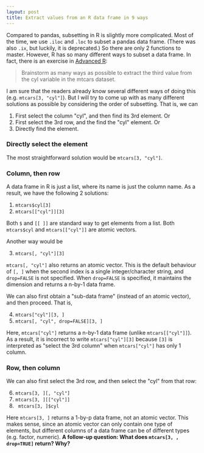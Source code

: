 ```yaml
---
layout: post
title: Extract values from an R data frame in 9 ways
---
```


Compared to pandas, subsetting in R is slightly more complicated. Most of the time, we use `.iloc` and `.loc` to subset a pandas data frame. (There was also `.ix`, but luckily, it is deprecated.) So there are only 2 functions to master. However, R has so many different ways to subset a data frame. In fact, there is an exercise in [Advanced R](https://adv-r.hadley.nz/subsetting.html#subset-single):

> Brainstorm as many ways as possible to extract the third value from the cyl variable in the mtcars dataset.

I am sure that the readers already know several different ways of doing this (e.g. `mtcars[3, "cyl"]`). But I will try to come up with as many different solutions as possible by considering the order of subsetting. That is, we can
1. First select the column "cyl", and then find its 3rd element. Or
2. First select the 3rd row, and the find the "cyl" element. Or
3. Directly find the element.

### Directly select the element

The most straightforward solution would be `mtcars[3, "cyl"]`.

### Column, then row

A data frame in R is just a list, where its name is just the column name. As a result, we have the following 2 solutions:

1. `mtcars$cyl[3]`
2. `mtcars[["cyl"]][3]`

Both `$` and `[[ ]]` are standard way to get elements from a list. Both `mtcars$cyl` and `mtcars[["cyl"]]` are atomic vectors.

Another way would be

3. `mtcars[, "cyl"][3]`

`mtcars[, "cyl"]` also returns an atomic vector. This is the default behaviour of `[, ]` when the second index is a single integer/character string, and `drop=FALSE` is not specified. When `drop=FALSE` is specified, it maintains the dimension and returns a n-by-1 data frame.

We can also first obtain a "sub-data frame" (instead of an atomic vector), and then proceed. That is,

4. `mtcars["cyl"][3, ]`
5. `mtcars[, "cyl", drop=FALSE][3, ]`

Here, `mtcars["cyl"]` returns a n-by-1 data frame (unlike `mtcars[["cyl"]]`). As a result, it is incorrect to write `mtcars["cyl"][3]` because `[3]` is interpreted as "select the 3rd column" when `mtcars["cyl"]` has only 1 column.

### Row, then column

We can also first select the 3rd row, and then select the "cyl" from that row:

6. `mtcars[3, ][, "cyl"]`
7. `mtcars[3, ][["cyl"]]`
8. ` mtcars[3, ]$cyl`

Here `mtcars[3, ]` returns a 1-by-p data frame, not an atomic vector. This makes sense, since an atomic vector can only contain one type of elements, but different columns of a data frame can be of different types (e.g. factor, numeric). **A follow-up question: What does `mtcars[3, , drop=TRUE]` return? Why?**
